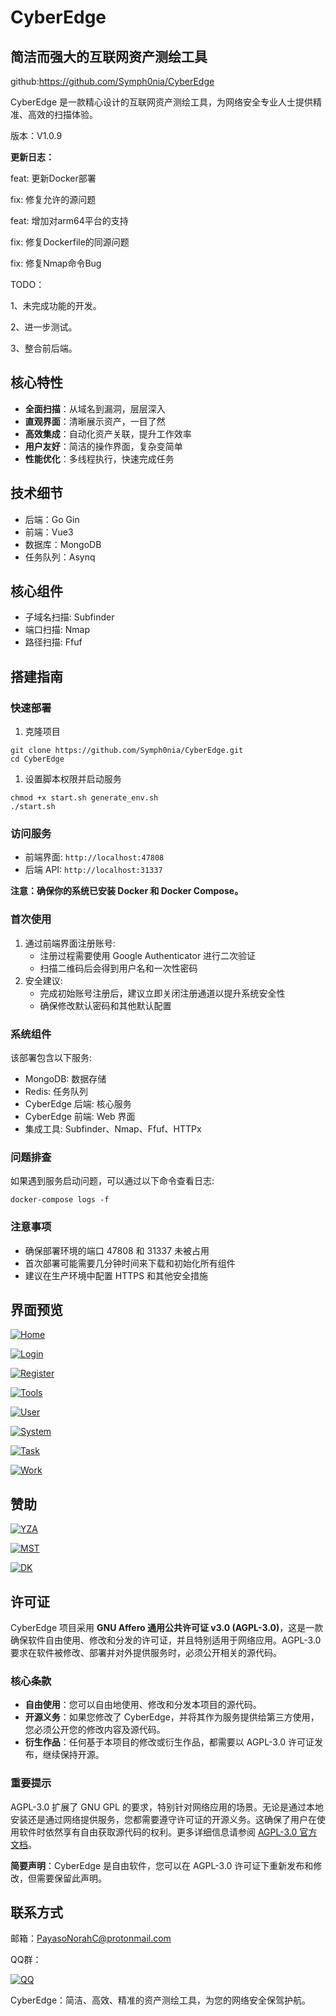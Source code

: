 # CyberEdge



## 简洁而强大的互联网资产测绘工具

github:https://github.com/Symph0nia/CyberEdge

CyberEdge 是一款精心设计的互联网资产测绘工具，为网络安全专业人士提供精准、高效的扫描体验。

版本：V1.0.9

**更新日志：**

feat: 更新Docker部署

fix: 修复允许的源问题

feat: 增加对arm64平台的支持

fix: 修复Dockerfile的同源问题

fix: 修复Nmap命令Bug

TODO：

1、未完成功能的开发。

2、进一步测试。

3、整合前后端。

## 核心特性



- **全面扫描**：从域名到漏洞，层层深入
- **直观界面**：清晰展示资产，一目了然
- **高效集成**：自动化资产关联，提升工作效率
- **用户友好**：简洁的操作界面，复杂变简单
- **性能优化**：多线程执行，快速完成任务

## 技术细节



- 后端：Go Gin
- 前端：Vue3
- 数据库：MongoDB
- 任务队列：Asynq

## 核心组件



- 子域名扫描: Subfinder
- 端口扫描: Nmap
- 路径扫描: Ffuf

## 搭建指南



### 快速部署



1. 克隆项目

```
git clone https://github.com/Symph0nia/CyberEdge.git
cd CyberEdge
```



1. 设置脚本权限并启动服务

```
chmod +x start.sh generate_env.sh
./start.sh
```



### 访问服务



- 前端界面: `http://localhost:47808`
- 后端 API: `http://localhost:31337`

**注意：确保你的系统已安装 Docker 和 Docker Compose。**

### 首次使用



1. 通过前端界面注册账号:
   - 注册过程需要使用 Google Authenticator 进行二次验证
   - 扫描二维码后会得到用户名和一次性密码
2. 安全建议:
   - 完成初始账号注册后，建议立即关闭注册通道以提升系统安全性
   - 确保修改默认密码和其他默认配置

### 系统组件



该部署包含以下服务:

- MongoDB: 数据存储
- Redis: 任务队列
- CyberEdge 后端: 核心服务
- CyberEdge 前端: Web 界面
- 集成工具: Subfinder、Nmap、Ffuf、HTTPx

### 问题排查



如果遇到服务启动问题，可以通过以下命令查看日志:

```
docker-compose logs -f
```



### 注意事项



- 确保部署环境的端口 47808 和 31337 未被占用
- 首次部署可能需要几分钟时间来下载和初始化所有组件
- 建议在生产环境中配置 HTTPS 和其他安全措施

## 界面预览



[![Home](https://raw.githubusercontent.com/ZacharyZcR/CyberEdge/main/image/Home.png)](https://raw.githubusercontent.com/ZacharyZcR/CyberEdge/main/image/Home.png)

[![Login](https://raw.githubusercontent.com/ZacharyZcR/CyberEdge/main/image/Login.png)](https://raw.githubusercontent.com/ZacharyZcR/CyberEdge/main/image/Login.png)

[![Register](https://raw.githubusercontent.com/ZacharyZcR/CyberEdge/main/image/Register.png)](https://raw.githubusercontent.com/ZacharyZcR/CyberEdge/main/image/Register.png)

[![Tools](https://raw.githubusercontent.com/ZacharyZcR/CyberEdge/main/image/Tools.png)](https://raw.githubusercontent.com/ZacharyZcR/CyberEdge/main/image/Tools.png)

[![User](https://raw.githubusercontent.com/ZacharyZcR/CyberEdge/main/image/User.png)](https://raw.githubusercontent.com/ZacharyZcR/CyberEdge/main/image/User.png)

[![System](https://raw.githubusercontent.com/ZacharyZcR/CyberEdge/main/image/System.png)](https://raw.githubusercontent.com/ZacharyZcR/CyberEdge/main/image/System.png)

[![Task](https://raw.githubusercontent.com/ZacharyZcR/CyberEdge/main/image/Task.png)](https://raw.githubusercontent.com/ZacharyZcR/CyberEdge/main/image/Task.png)

[![Work](https://raw.githubusercontent.com/ZacharyZcR/CyberEdge/main/image/Work.png)](https://raw.githubusercontent.com/ZacharyZcR/CyberEdge/main/image/Work.png)

## 赞助



[![YZA](https://raw.githubusercontent.com/ZacharyZcR/CyberEdge/main/image/YZA.png)](https://raw.githubusercontent.com/ZacharyZcR/CyberEdge/main/image/YZA.png)

[![MST](https://raw.githubusercontent.com/ZacharyZcR/CyberEdge/main/image/MST.png)](https://raw.githubusercontent.com/ZacharyZcR/CyberEdge/main/image/MST.png)

[![DK](https://raw.githubusercontent.com/ZacharyZcR/CyberEdge/main/image/DK.png)](https://raw.githubusercontent.com/ZacharyZcR/CyberEdge/main/image/DK.png)

## 许可证



CyberEdge 项目采用 **GNU Affero 通用公共许可证 v3.0 (AGPL-3.0)**，这是一款确保软件自由使用、修改和分发的许可证，并且特别适用于网络应用。AGPL-3.0 要求在软件被修改、部署并对外提供服务时，必须公开相关的源代码。

### 核心条款



- **自由使用**：您可以自由地使用、修改和分发本项目的源代码。
- **开源义务**：如果您修改了 CyberEdge，并将其作为服务提供给第三方使用，您必须公开您的修改内容及源代码。
- **衍生作品**：任何基于本项目的修改或衍生作品，都需要以 AGPL-3.0 许可证发布，继续保持开源。

### 重要提示



AGPL-3.0 扩展了 GNU GPL 的要求，特别针对网络应用的场景。无论是通过本地安装还是通过网络提供服务，您都需要遵守许可证的开源义务。这确保了用户在使用软件时依然享有自由获取源代码的权利。更多详细信息请参阅 [AGPL-3.0 官方文档](https://www.gnu.org/licenses/agpl-3.0.html)。

**简要声明**：CyberEdge 是自由软件，您可以在 AGPL-3.0 许可证下重新发布和修改，但需要保留此声明。

## 联系方式



邮箱：[PayasoNorahC@protonmail.com](mailto:PayasoNorahC@protonmail.com)

QQ群：

[![QQ](https://raw.githubusercontent.com/ZacharyZcR/CyberEdge/main/image/QQ.jpg)](https://raw.githubusercontent.com/ZacharyZcR/CyberEdge/main/image/QQ.jpg)

CyberEdge：简洁、高效、精准的资产测绘工具，为您的网络安全保驾护航。